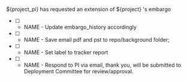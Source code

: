 ${project_pi} has requested an extension of ${project} 's embargo

- [ ] - NAME - Update embargo_history accordingly
- [ ] - NAME - Save email pdf and pst to repo/background folder;
- [ ] - NAME - Set label to tracker report
- [ ] - NAME - Respond to PI via email, thank you, will be submitted to Deployment Committee for review/approval.
